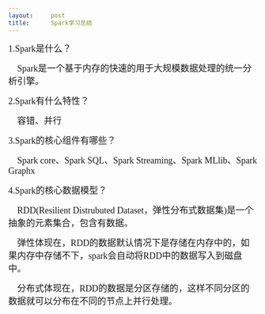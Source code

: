 ```yaml
---
layout:     post
title:      Spark学习总结
---
```

<div id="article_content" class="article_content clearfix csdn-tracking-statistics" data-pid="blog" data-mod="popu_307" data-dsm="post">
								            <link rel="stylesheet" href="https://csdnimg.cn/release/phoenix/template/css/ck_htmledit_views-f76675cdea.css">
						<div class="htmledit_views" id="content_views">
                <p><span style="font-family:SimSun;font-size:18px;">1.Spark是什么？</span></p><p><span style="font-family:SimSun;font-size:18px;">    Spark是一个基于内存的快速的用于大规模数据处理的统一分析引擎。</span></p><p><span style="font-family:SimSun;font-size:18px;">2.Spark有什么特性？</span></p><p><span style="font-family:SimSun;font-size:18px;">    容错、并行<br></span></p><p><span style="font-family:SimSun;font-size:18px;">3.Spark的核心组件有哪些？</span></p><p><span style="font-family:SimSun;font-size:18px;">    Spark core、Spark SQL、Spark Streaming、Spark MLlib、Spark Graphx<br></span></p><p><span style="font-family:SimSun;font-size:18px;">4.Spark的核心数据模型？</span></p><p><span style="font-family:SimSun;font-size:18px;">    RDD(Resilient Distrubuted Dataset，弹性分布式数据集)是一个抽象的元素集合，包含有数据。</span><br></p><p><span style="font-family:SimSun;font-size:18px;">    弹性体现在，RDD的数据默认情况下是存储在内存中的，如果内存中存储不下，spark会自动将RDD中的数据写入到磁盘中。</span></p><p><span style="font-family:SimSun;font-size:18px;">    分布式体现在，RDD的数据是分区存储的，这样不同分区的数据就可以分布在不同的节点上并行处理。<br></span></p>            </div>
                </div>